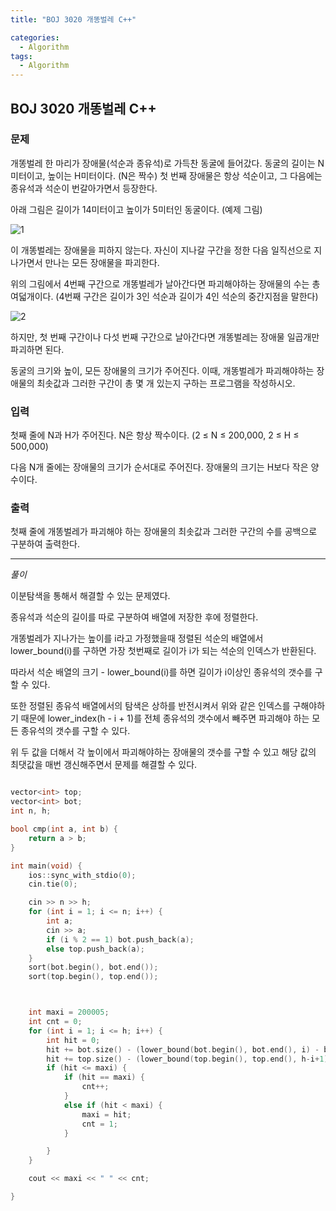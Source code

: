 ```yaml
---
title: "BOJ 3020 개똥벌레 C++"

categories:
  - Algorithm
tags:
  - Algorithm
---
```


## BOJ 3020 개똥벌레 C++

### 문제

개똥벌레 한 마리가 장애물(석순과 종유석)로 가득찬 동굴에 들어갔다. 동굴의 길이는 N미터이고, 높이는 H미터이다. (N은 짝수) 첫 번째 장애물은 항상 석순이고, 그 다음에는 종유석과 석순이 번갈아가면서 등장한다.

아래 그림은 길이가 14미터이고 높이가 5미터인 동굴이다. (예제 그림)

![1](https://upload.acmicpc.net/c6fd496d-ccf5-4f9d-a06e-32b121fc6a82/-/preview/)

이 개똥벌레는 장애물을 피하지 않는다. 자신이 지나갈 구간을 정한 다음 일직선으로 지나가면서 만나는 모든 장애물을 파괴한다.

위의 그림에서 4번째 구간으로 개똥벌레가 날아간다면 파괴해야하는 장애물의 수는 총 여덟개이다. (4번째 구간은 길이가 3인 석순과 길이가 4인 석순의 중간지점을 말한다)

![2](https://upload.acmicpc.net/bfcbb94f-0e15-4ff9-b2ef-43e07c7ee503/-/preview/)

하지만, 첫 번째 구간이나 다섯 번째 구간으로 날아간다면 개똥벌레는 장애물 일곱개만 파괴하면 된다.

동굴의 크기와 높이, 모든 장애물의 크기가 주어진다. 이때, 개똥벌레가 파괴해야하는 장애물의 최솟값과 그러한 구간이 총 몇 개 있는지 구하는 프로그램을 작성하시오.

### 입력

첫째 줄에 N과 H가 주어진다. N은 항상 짝수이다. (2 ≤ N ≤ 200,000, 2 ≤ H ≤ 500,000)

다음 N개 줄에는 장애물의 크기가 순서대로 주어진다. 장애물의 크기는 H보다 작은 양수이다.

### 출력

첫째 줄에 개똥벌레가 파괴해야 하는 장애물의 최솟값과 그러한 구간의 수를 공백으로 구분하여 출력한다.

---

_풀이_

이분탐색을 통해서 해결할 수 있는 문제였다.

종유석과 석순의 길이를 따로 구분하여 배열에 저장한 후에 정렬한다.

개똥벌레가 지나가는 높이를 i라고 가정했을때 정렬된 석순의 배열에서 lower_bound(i)를 구하면 가장 첫번째로 길이가 i가 되는 석순의 인덱스가 반환된다.

따라서 석순 배열의 크기 - lower_bound(i)를 하면 길이가 i이상인 종유석의 갯수를 구할 수 있다.

또한 정렬된 종유석 배열에서의 탐색은 상하를 반전시켜서 위와 같은 인덱스를 구해야하기 때문에 lower_index(h - i + 1)를 전체 종유석의 갯수에서 빼주면 파괴해야 하는 모든 종유석의 갯수를 구할 수 있다.

위 두 값을 더해서 각 높이에서 파괴해야하는 장애물의 갯수를 구할 수 있고 해당 값의 최댓값을 매번 갱신해주면서 문제를 해결할 수 있다.

```c++

vector<int> top;
vector<int> bot;
int n, h;

bool cmp(int a, int b) {
    return a > b;
}

int main(void) {
    ios::sync_with_stdio(0);
    cin.tie(0);

    cin >> n >> h;
    for (int i = 1; i <= n; i++) {
        int a;
        cin >> a;
        if (i % 2 == 1) bot.push_back(a);
        else top.push_back(a);
    }
    sort(bot.begin(), bot.end());
    sort(top.begin(), top.end());



    int maxi = 200005;
    int cnt = 0;
    for (int i = 1; i <= h; i++) {
        int hit = 0;
        hit += bot.size() - (lower_bound(bot.begin(), bot.end(), i) - bot.begin());
        hit += top.size() - (lower_bound(top.begin(), top.end(), h-i+1) - top.begin());
        if (hit <= maxi) {
            if (hit == maxi) {
                cnt++;
            }
            else if (hit < maxi) {
                maxi = hit;
                cnt = 1;
            }

        }
    }

    cout << maxi << " " << cnt;

}

```
